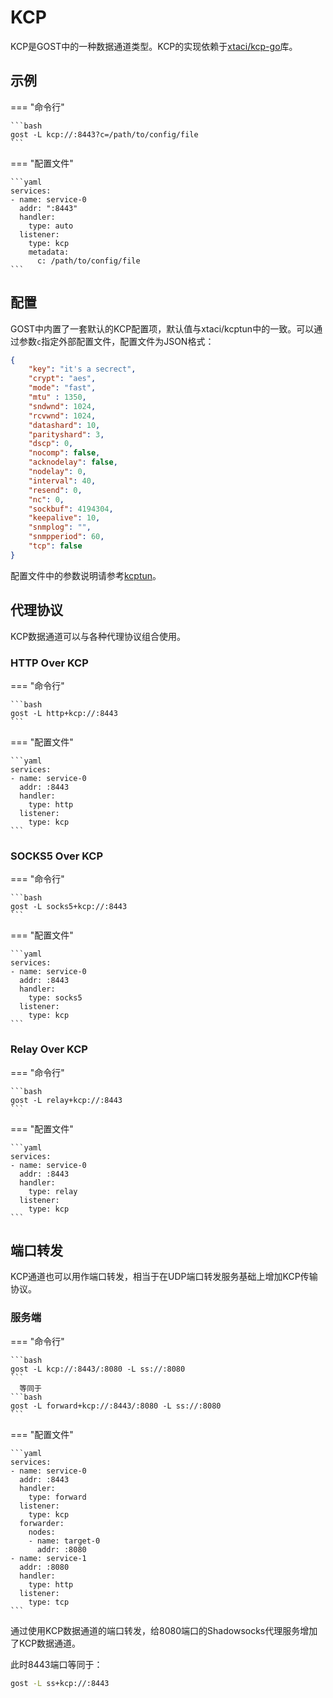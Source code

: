 # KCP

KCP是GOST中的一种数据通道类型。KCP的实现依赖于[xtaci/kcp-go](https://github.com/xtaci/kcp-go)库。

## 示例

=== "命令行"

    ```bash
    gost -L kcp://:8443?c=/path/to/config/file
    ```

=== "配置文件"

    ```yaml
    services:
    - name: service-0
      addr: ":8443"
      handler:
        type: auto
      listener:
        type: kcp
        metadata:
          c: /path/to/config/file
    ```

## 配置

GOST中内置了一套默认的KCP配置项，默认值与xtaci/kcptun中的一致。可以通过参数`c`指定外部配置文件，配置文件为JSON格式：

```json
{
    "key": "it's a secrect",
    "crypt": "aes",
    "mode": "fast",
    "mtu" : 1350,
    "sndwnd": 1024,
    "rcvwnd": 1024,
    "datashard": 10,
    "parityshard": 3,
    "dscp": 0,
    "nocomp": false,
    "acknodelay": false,
    "nodelay": 0,
    "interval": 40,
    "resend": 0,
    "nc": 0,
    "sockbuf": 4194304,
    "keepalive": 10,
    "snmplog": "",
    "snmpperiod": 60,
    "tcp": false
}
```

配置文件中的参数说明请参考[kcptun](https://github.com/xtaci/kcptun#usage)。

## 代理协议

KCP数据通道可以与各种代理协议组合使用。

### HTTP Over KCP

=== "命令行"

    ```bash
    gost -L http+kcp://:8443
    ```

=== "配置文件"

    ```yaml
    services:
    - name: service-0
      addr: :8443
      handler:
        type: http
      listener:
        type: kcp
    ```

### SOCKS5 Over KCP

=== "命令行"

    ```bash
    gost -L socks5+kcp://:8443
    ```

=== "配置文件"

    ```yaml
    services:
    - name: service-0
      addr: :8443
      handler:
        type: socks5
      listener:
        type: kcp
    ```

### Relay Over KCP

=== "命令行"

    ```bash
    gost -L relay+kcp://:8443
    ```

=== "配置文件"

    ```yaml
    services:
    - name: service-0
      addr: :8443
      handler:
        type: relay
      listener:
        type: kcp
    ```

## 端口转发

KCP通道也可以用作端口转发，相当于在UDP端口转发服务基础上增加KCP传输协议。

### 服务端

=== "命令行"

    ```bash
    gost -L kcp://:8443/:8080 -L ss://:8080
    ```
	  等同于
    ```bash
    gost -L forward+kcp://:8443/:8080 -L ss://:8080
    ```

=== "配置文件"

    ```yaml
    services:
    - name: service-0
      addr: :8443
      handler:
        type: forward
      listener:
        type: kcp
      forwarder:
        nodes:
        - name: target-0
          addr: :8080
    - name: service-1
      addr: :8080
      handler:
        type: http
      listener:
        type: tcp
    ```

通过使用KCP数据通道的端口转发，给8080端口的Shadowsocks代理服务增加了KCP数据通道。

此时8443端口等同于：

```bash
gost -L ss+kcp://:8443
```